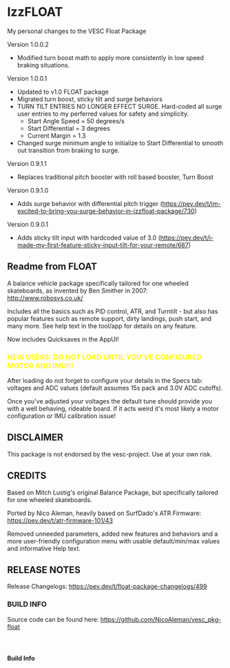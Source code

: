 # IzzFLOAT
My personal changes to the VESC Float Package

Version 1.0.0.2

- Modified turn boost math to apply more consistently in low speed braking situations.

Version 1.0.0.1

- Updated to v1.0 FLOAT package
- Migrated turn boost, sticky tilt and surge behaviors
- TURN TILT ENTRIES NO LONGER EFFECT SURGE. Hard-coded all surge user entries to my perferred values for safety and simplicity. 
  - Start Angle Speed = 50 degrees/s
  - Start Differential = 3 degrees
  - Current Margin = 1.3
- Changed surge minimum angle to initialize to Start Differential to smooth out transition from braking to surge.

Version 0.9.1.1

- Replaces traditional pitch booster with roll based booster, Turn Boost

Version 0.9.1.0

- Adds surge behavior with differential pitch trigger (https://pev.dev/t/im-excited-to-bring-you-surge-behavior-in-izzfloat-package/730)

Version 0.9.0.1

- Adds sticky tilt input with hardcoded value of 3.0 (https://pev.dev/t/i-made-my-first-feature-sticky-input-tilt-for-your-remote/687)



<H2>Readme from FLOAT</H2>

A balance vehicle package specifically tailored for one wheeled skateboards, as invented by Ben Smither in 2007: http://www.robosys.co.uk/

Includes all the basics such as PID control, ATR, and Turntilt - but also has popular features such as remote support,  dirty landings, push start, and many more. See help text in the tool/app for details on any feature.

Now includes Quicksaves in the AppUI!

<H3><font color=yellow>NEW USERS: DO NOT LOAD UNTIL YOU'VE CONFIGURED MOTOR AND IMU!!!</font></H3>

After loading do not forget to configure your details in the Specs tab: voltages and ADC values (default assumes 15s pack and 3.0V ADC cutoffs).

Once you've adjusted your voltages the default tune should provide you with a well behaving, rideable board. If it acts weird it's most likely a motor configuration or IMU calibration issue!

<H2>DISCLAIMER</H2>

This package is not endorsed by the vesc-project. Use at your own risk.

<H2>CREDITS</H2>

Based on Mitch Lustig's original Balance Package, but specifically tailored for one wheeled skateboards.

Ported by Nico Aleman, heavily based on SurfDado's ATR Firmware: https://pev.dev/t/atr-firmware-101/43

Removed unneeded parameters, added new features and behaviors and a more user-friendly configuration menu with usable default/min/max values and informative Help text.

<H2>RELEASE NOTES</H2>

Release Changelogs: https://pev.dev/t/float-package-changelogs/499

<H3>BUILD INFO</H3>

Source code can be found here: https://github.com/NicoAleman/vesc_pkg-float

#### &nbsp;
#### Build Info
